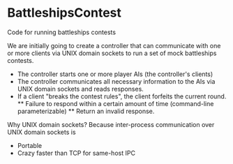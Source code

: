 # BattleshipsContest
Code for running battleships contests

We are initially going to create a controller that can communicate with one or more clients via UNIX domain sockets to run a set of mock battleships contests.
* The controller starts one or more player AIs (the controller's clients)
* The controller communicates all necessary information to the AIs via UNIX domain sockets and reads responses.
* If a client "breaks the contest rules", the client forfeits the current round.
** Failure to respond within a certain amount of time (command-line parameterizable)
** Return an invalid response.

Why UNIX domain sockets? Because inter-process communication over UNIX domain sockets is 
* Portable
* Crazy faster than TCP for same-host IPC
